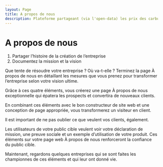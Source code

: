```yaml
---
layout: Page
title: A propos de nous
description: Plateforme partageant (via l'open-data) les prix des carburants du Ministère de l'Économie, des Finances et de la Souveraineté industrielle
---
```

# A propos de nous

1. Partager l’histoire de la création de l’entreprise
2. Documentez la mission et la vision

Que tente de résoudre votre entreprise ? Où va-t-elle ? Terminez la page À propos de nous en détaillant les mesures que vous prenez pour transformer l’entreprise selon votre vision ultime.

Grâce à ces quatre éléments, vous créerez une page À propos de nous exceptionnelle qui épatera les prospects et convertira de nouveaux clients.

En combinant ces éléments avec le bon constructeur de site web et une conception de page appropriée, vous transformerez un visiteur en client.

Il est important de ne pas oublier ce que veulent vos clients, également.

Les utilisateurs de votre public cible veulent voir votre déclaration de mission, une preuve sociale et un exemple d’utilisation de votre produit. Ces éléments sur votre page web À propos de nous renforceront la confiance du public cible.

Maintenant, regardons quelques entreprises qui se sont faites les championnes de ces éléments et qui leur ont donné vie.